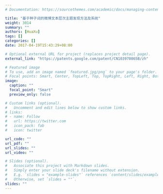 ```yaml
---
# Documentation: https://sourcethemes.com/academic/docs/managing-content/

title: "基于种子词的微博文本层次主题发现方法及系统"
weight: 3014
summary: ""
authors: [HuaXu]
tags: []
categories: []
date: 2017-04-19T15:43:29+08:00

# Optional external URL for project (replaces project detail page).
external_link: "https://patents.google.com/patent/CN103970865B/zh"

# Featured image
# To use, add an image named `featured.jpg/png` to your page's folder.
# Focal points: Smart, Center, TopLeft, Top, TopRight, Left, Right, BottomLeft, Bottom, BottomRight.
image:
  caption: ""
  focal_point: "Smart"
  preview_only: false

# Custom links (optional).
#   Uncomment and edit lines below to show custom links.
# links:
# - name: Follow
#   url: https://twitter.com
#   icon_pack: fab
#   icon: twitter

url_code: ""
url_pdf: ""
url_slides: ""
url_video: ""

# Slides (optional).
#   Associate this project with Markdown slides.
#   Simply enter your slide deck's filename without extension.
#   E.g. `slides = "example-slides"` references `content/slides/example-slides.md`.
#   Otherwise, set `slides = ""`.
slides: ""
---
```

